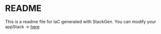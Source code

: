 # README
This is a readme file for IaC generated with StackGen.
You can modify your appStack -> [here](http://main.dev.stackgen.com/appstacks/b1cc5f4b-640a-4f47-b0c7-3bb0a20e2e0a)
